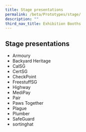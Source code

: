 ```yaml
---
title: Stage presentations
permalink: /beta/Prototypes/stage/
description: ""
third_nav_title: Exhibition Booths
---
```


## Stage presentations

* Armoury
* Backyard Heritage
* CalSG
* CertSG
* CheckPoint
* FreestuffSG
* Highway
* MediPay
* Pair
* Paws Together
* Plague
* Plumber
* SafeGuard
* sortinghat